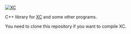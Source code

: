 [![XC](https://github.com/lcpt/xc/blob/master/doc/logo/xc_logo_100x80.jpeg)](https://sites.google.com/site/xcfemanalysis)

C++ library for <a href="https://github.com/lcpt/xc" target="_new">XC</a> and some other programs.

You need to clone this repository if you want to compile XC.
